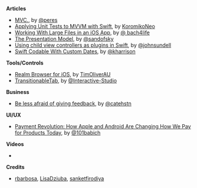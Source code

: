 **Articles**

* [MVC.](http://codeplease.io/2017/11/19/mvc/), by [@peres](https://twitter.com/peres)
* [Applying Unit Tests to MVVM with Swift](https://medium.com/flawless-app-stories/applying-unit-tests-to-mvvm-with-swift-ba5a79df8a18), by [KoromikoNeo](https://twitter.com/KoromikoNeo)
* [Working With Large Files in an iOS App](https://medium.com/bpxl-craft/working-with-large-files-in-an-ios-app-a531fa6188ad), by [@ bach4life](https://twitter.com/bach4life)
* [The Presentation Model](https://medium.com/@sandofsky/the-presentation-model-6aeaaab607a0), by [@sandofsky](https://twitter.com/sandofsky)
* [Using child view controllers as plugins in Swift](https://www.swiftbysundell.com/posts/using-child-view-controllers-as-plugins-in-swift), by [@johnsundell](https://twitter.com/johnsundell)
* [Swift Codable With Custom Dates](https://useyourloaf.com/blog/swift-codable-with-custom-dates/), by [@kharrison](https://twitter.com/kharrison)

**Tools/Controls**

* [Realm Browser for iOS](https://github.com/TimOliver/RealmBrowser-iOS), by [TimOliverAU](https://twitter.com/TimOliverAU)
* [TransitionableTab](https://github.com/Interactive-Studio/TransitionableTab), by [@Interactive-Studio](https://github.com/Interactive-Studio)

**Business**

* [Be less afraid of giving feedback](https://cate.blog/2017/11/14/be-less-afraid-of-giving-feedback/), by [@catehstn](https://twitter.com/catehstn)

**UI/UX**

* [Payment Revolution: How Apple and Android Are Changing How We Pay for Products Today](https://blogs.adobe.com/creativecloud/payment-revolution-how-apple-and-android-are-changing-how-we-pay-for-products-today/), by [@101babich](https://twitter.com/101babich)

**Videos**

* 

**Credits**

* [rbarbosa](https://github.com/rbarbosa), [LisaDziuba](https://github.com/lisadziuba), [sanketfirodiya](https://github.com/sanketfirodiya)

